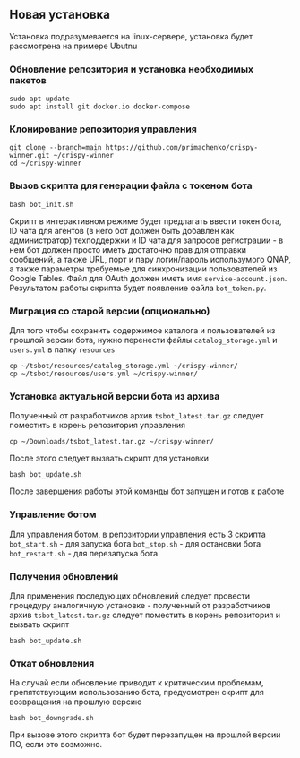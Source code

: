 ## Новая установка

Установка подразумевается на linux-сервере, установка будет рассмотрена на примере Ubutnu
### Обновление репозитория и установка необходимых пакетов
```
sudo apt update
sudo apt install git docker.io docker-compose
```
### Клонирование репозитория управления
```
git clone --branch=main https://github.com/primachenko/crispy-winner.git ~/crispy-winner
cd ~/crispy-winner
```
### Вызов скрипта для генерации файла с токеном бота
```
bash bot_init.sh
```
Скрипт в интерактивном режиме будет предлагать ввести токен бота, ID чата для агентов (в него бот должен быть добавлен как администратор) техподдержки и ID чата для запросов регистрации - в нем бот должен просто иметь достаточно прав для отправки сообщений, а также URL, порт и пару логин/пароль использумого QNAP, а также параметры требуемые для синхронизации пользователей из Google Tables. Файл для OAuth должен иметь имя `service-account.json`.
Результатом работы скрипта будет появление файла `bot_token.py`.
### Миграция со старой версии (опционально)
Для того чтобы сохранить содержимое каталога и пользователей из прошлой версии бота, нужно перенести файлы `catalog_storage.yml` и `users.yml` в папку `resources`
```
cp ~/tsbot/resources/catalog_storage.yml ~/crispy-winner/
cp ~/tsbot/resources/users.yml ~/crispy-winner/
```
### Установка актуальной версии бота из архива
Полученный от разработчиков архив `tsbot_latest.tar.gz` следует поместить в корень репозитория управления
```
cp ~/Downloads/tsbot_latest.tar.gz ~/crispy-winner/
```
После этого следует вызвать скрипт для установки
```
bash bot_update.sh
```
После завершения работы этой команды бот запущен и готов к работе
### Управление ботом
Для управления ботом, в репозитории управления есть 3 скрипта
`bot_start.sh` - для запуска бота
`bot_stop.sh` - для остановки бота
`bot_restart.sh` - для перезапуска бота
### Получения обновлений
Для применения последующих обновлений следует провести процедуру аналогичную установке - полученный от разработчиков архив  `tsbot_latest.tar.gz` следует поместить в корень репозитория и вызвать скрипт
```
bash bot_update.sh
```
### Откат обновления
На случай если обновление приводит к критическим проблемам, препятствующим использованию бота, предусмотрен скрипт для возвращения на прошлую версию
```
bash bot_downgrade.sh
```
При вызове этого скрипта бот будет перезапущен на прошлой версии ПО, если это возможно.

